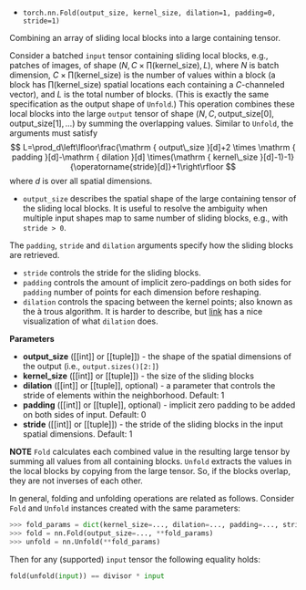 - `torch.nn.Fold(output_size, kernel_size, dilation=1, padding=0, stride=1)`

Combining an array of sliding local blocks into a large containing tensor.

Consider a batched `input` tensor containing sliding local blocks, e.g., patches of images, of shape ($N, C \times \prod(\mathrm{kernel\_size}), L$), where $N$ is batch dimension, $C \times \prod(\mathrm{kernel\_size})$ is the number of values within a block (a block has $\prod(\mathrm{kernel\_size})$ spatial locations each containing a $C$-channeled vector), and $L$ is the total number of blocks. (This is exactly the same specification as the output shape of `Unfold`.) This operation combines these local blocks into the large `output` tensor of shape $(N, C, \mathrm{output\_size[0]}, \mathrm{output\_size[1]}, ...)$ by summing the overlapping values. Similar to `Unfold`, the arguments must satisfy
$$
L=\prod_d\left\lfloor\frac{\mathrm { output\_size }[d]+2 \times \mathrm { padding }[d]-\mathrm { dilation }[d] \times(\mathrm { kernel\_size }[d]-1)-1}{\operatorname{stride}[d]}+1\right\rfloor
$$
where $d$ is over all spatial dimensions. 

- `output_size` describes the spatial shape of the large containing tensor of the sliding local blocks. It is useful to resolve the ambiguity when multiple input shapes map to same number of sliding blocks, e.g., with `stride > 0`. 

The `padding`, `stride` and `dilation` arguments specify how the sliding blocks are retrieved. 

- `stride` controls the stride for the sliding blocks.
- `padding` controls the amount of implicit zero-paddings on both sides for `padding` number of points for each dimension before reshaping.
- `dilation` controls the spacing between the kernel points; also known as the à trous algorithm. It is harder to describe, but [link](https://github.com/vdumoulin/conv_arithmetic/blob/master/README.md) has a nice visualization of what `dilation` does.

**Parameters**

- **output_size** ([[int]] or [[tuple]]) - the shape of the spatial dimensions of the output (i.e., `output.sizes()[2:]`)
- **kernel_size** ([[int]] or [[tuple]]) - the size of the sliding blocks
- **dilation** ([[int]] or [[tuple]], optional) - a parameter that controls the stride of elements within the neighborhood. Default: 1
- **padding** ([[int]] or [[tuple]], optional) - implicit zero padding to be added on both sides of input. Default: 0
- **stride** ([[int]] or [[tuple]]) - the stride of the sliding blocks in the input spatial dimensions. Default: 1

**NOTE**
`Fold` calculates each combined value in the resulting large tensor by summing all values from all containing blocks.
`Unfold` extracts the values in the local blocks by copying from the large tensor. 
So, if the blocks overlap, they are not inverses of each other. 

In general, folding and unfolding operations are related as follows. Consider `Fold` and `Unfold` instances created with the same parameters:

```python
>>> fold_params = dict(kernel_size=..., dilation=..., padding=..., stride=...)
>>> fold = nn.Fold(output_size=..., **fold_params)
>>> unfold = nn.Unfold(**fold_params)
```

Then for any (supported) `input` tensor the following equality holds:

```python
fold(unfold(input)) == divisor * input
```